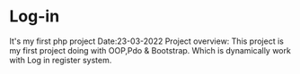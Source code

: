 # Log-in
It's my first php project
Date:23-03-2022
 Project overview:
 This project is my first project doing with OOP,Pdo & Bootstrap.
 Which is dynamically work with Log in register system.
